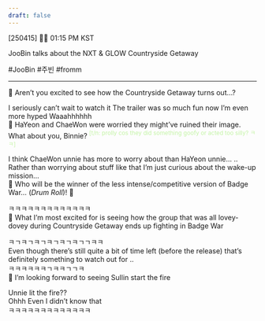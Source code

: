 ```yaml
---
draft: false
---
```

[250415] 🐣💭 01:15 PM KST

JooBin talks about the NXT & GLOW Countryside Getaway 

#JooBin #주빈 #fromm 
___
🫧 Aren’t you excited to see how the Countryside Getaway turns out…?

I seriously can’t wait to watch it
The trailer was so much fun
now I’m even more hyped
Waaahhhhhh  
🫧 HaYeon and ChaeWon were worried they might’ve ruined their image. What about you, Binnie? <font color="#c3f4a5"><sup>[t/n: prolly cos they did something goofy or acted too silly? ㅋㅋ]</sup> </font>

I think ChaeWon unnie has more to worry about than HaYeon unnie...
..  
Rather than worrying about stuff like that
I’m just curious about the wake-up mission…  
🫧 Who will be the winner of the less intense/competitive version of Badge War… 
(*Drum Roll*)! 🥁

ㅋㅋㅋㅋㅋㅋㅋㅋㅋㅋㅋㅋㅋ  
🫧 What I’m most excited for is seeing how the group that was all lovey-dovey during Countryside Getaway ends up fighting in Badge War

ㅋㄱㅋㄱㅋㄱㅋㄱㅋㄱㅋㄱㄱㅋㅋ  
Even though there’s still quite a bit of time left (before the release)
that’s definitely something to watch out for
..  
ㅋㅋㅋㅋㅋㅋㄱㅋㅋㄱㄱㅋ  
🫧 I’m looking forward to seeing Sullin start the fire

Unnie lit the fire??  
Ohhh
Even I didn’t know that  
ㅋㅋㅋㅋㅋㅋㅋㅋㅋㅋㅋㅋㅋ